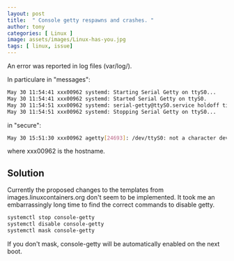 ```yaml
---
layout: post
title:  " Console getty respawns and crashes. "
author: tony
categories: [ Linux ]
image: assets/images/Linux-has-you.jpg
tags: [ linux, issue]
---
```

An error was reported in log files (var/log/).   

In particulare in "messages":
```bash
May 30 11:54:41 xxx00962 systemd: Starting Serial Getty on ttyS0...
May 30 11:54:41 xxx00962 systemd: Started Serial Getty on ttyS0.  
May 30 11:54:51 xxx00962 systemd: serial-getty@ttyS0.service holdoff time over, scheduling restart.
May 30 11:54:51 xxx00962 systemd: Stopping Serial Getty on ttyS0...

```

in "secure":
```bash
May 30 15:51:30 xxx00962 agetty[24693]: /dev/ttyS0: not a character device
```
where xxx00962 is the hostname.

## Solution
Currently the proposed changes to the templates from images.linuxcontainers.org don't seem to be implemented. It took me an embarrassingly long time to find the correct commands to disable getty.  

```bash
systemctl stop console-getty
systemctl disable console-getty
systemctl mask console-getty
```

If you don't mask, console-getty will be automatically enabled on the next boot.

